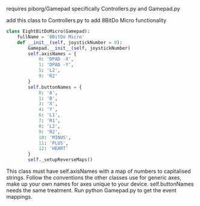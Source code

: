 requires piborg/Gamepad specifically Controllers.py and Gamepad.py

add this class to Controllers.py to add 8BitDo Micro functionality

```python
class EightBitDoMicro(Gamepad):
    fullName = '8BitDo Micro'
    def __init__(self, joystickNumber = 0):
        Gamepad.__init__(self, joystickNumber)
        self.axisNames = {
            0: 'DPAD -X',
            1: 'DPAD -Y',
            5: 'L2',
            9: 'R2'
        }
        self.buttonNames = {
            0: 'A',
            1: 'B',
            3: 'X',
            4: 'Y',
            6: 'L1',
            7: 'R1',
            8: 'L2',
            9: 'R2',
            10: 'MINUS',
            11: 'PLUS',
            12: 'HEART'
        }
        self._setupReverseMaps()
```


This class must have self.axisNames with a map of numbers to capitalised strings. Follow the conventions the other classes use for generic axes, make up your own names for axes unique to your device. self.buttonNames needs the same treatment. Run python Gamepad.py to get the event mappings.
